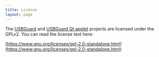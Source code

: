 ```yaml
---
title: License
layout: page
---
```


The [USBGuard](https://github.com/dkopecek/usbguard) and [USBGuard Qt applet](https://github.com/dkopecek/usbguard-applet-qt/) projects are licensed under the GPLv2. You can read the license text here:

[https://www.gnu.org/licenses/gpl-2.0-standalone.html](https://www.gnu.org/licenses/gpl-2.0-standalone.html)
